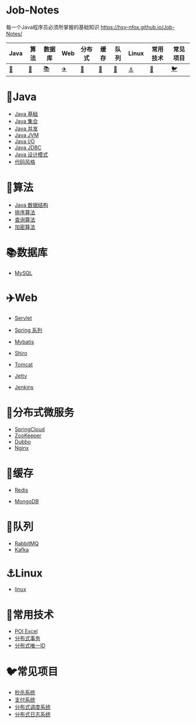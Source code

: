# Job-Notes

每一个Java程序员必须所掌握的基础知识  <https://hsy-nfox.github.io/Job-Notes/>

| Java | 算法 | 数据库 | Web | 分布式 | 缓存 | 队列 | Linux | 常用技术 | 常见项目 |
| ---- | ---- | ---- | ------- | ------ | ---- | ---- | -------- | -------- | -------- |
| [:bullettrain_side:](#bullettrain_side-Java) | [:art:](#art-算法) | [:books:](#books-数据库) |[:airplane:](#airplane-Web) | [:rainbow:](#rainbow-分布式 ) | [:guitar:](#guitar-缓存) | [:rocket:](#rocket-队列) | [:anchor:](#anchor-Linux) | [:pencil:](#pencil-常用技术) | [:bird:](#bird-常见项目) |



# :bullettrain_side:Java

* [Java 基础](./interview/java)
* [Java 集合]()
* [Java 并发]()
* [Java JVM]()
* [Java I/O]()
* [Java JDBC]()
* [Java 设计模式]()
* [代码风格](https://github.com/alibaba/p3c/blob/master/阿里巴巴Java开发手册（详尽版）.pdf)

# :art:算法

* [Java 数据结构]()
* [排序算法]()
* [查询算法]()
* [加密算法]()

# :books:数据库

* [MySQL]()



# :airplane:Web

* [Servlet]()

* [Spring 系列]()
* [Mybatis]()
* [Shiro]()

* [Tomcat]()
* [Jetty]()
* [Jenkins]()



# :rainbow:分布式微服务

* [SpringCloud]()
* [ZooKeeper]()
* [Dubbo]()
* [Nginx]()



# :guitar:缓存

* [Redis]()

* [MongoDB]()

  

# :rocket:队列

* [RabbitMQ]()
* [Kafka]()

# :anchor:Linux

* [linux]()



# :pencil:常用技术

* [POI Excel]()
* [分布式事务]()
* [分布式唯一ID]()

# :bird:常见项目

* [秒杀系统]()
* [支付系统]()
* [分布式调度系统]()
* [分布式日志系统]()



